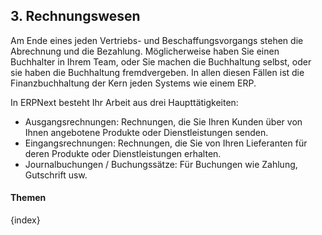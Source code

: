 ## 3. Rechnungswesen

Am Ende eines jeden Vertriebs- und Beschaffungsvorgangs stehen die Abrechnung und die Bezahlung. Möglicherweise haben Sie einen Buchhalter in Ihrem Team, oder Sie machen die Buchhaltung selbst, oder sie haben die Buchhaltung fremdvergeben. In allen diesen Fällen ist die Finanzbuchhaltung der Kern jeden Systems wie einem ERP.

In ERPNext besteht Ihr Arbeit aus drei Haupttätigkeiten:

* Ausgangsrechnungen: Rechnungen, die Sie Ihren Kunden über von Ihnen angebotene Produkte oder Dienstleistungen senden.
* Eingangsrechnungen: Rechnungen, die Sie von Ihren Lieferanten für deren Produkte oder Dienstleistungen erhalten.
* Journalbuchungen / Buchungssätze: Für Buchungen wie Zahlung, Gutschrift usw.

#### Themen

{index}
